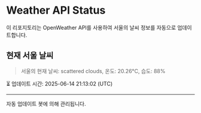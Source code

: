 
# Weather API Status

이 리포지토리는 OpenWeather API를 사용하여 서울의 날씨 정보를 자동으로 업데이트합니다.

## 현재 서울 날씨
> 서울의 현재 날씨: scattered clouds, 온도: 20.26°C, 습도: 88%

⏳ 업데이트 시간: 2025-06-14 21:13:02 (UTC)

---
자동 업데이트 봇에 의해 관리됩니다.

